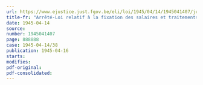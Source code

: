 ```yaml
---
url: https://www.ejustice.just.fgov.be/eli/loi/1945/04/14/1945041407/justel
title-fr: "Arrêté-Loi relatif à la fixation des salaires et traitements"
date: 1945-04-14
source:
number: 1945041407
page: 888888
case: 1945-04-14/38
publication: 1945-04-16
starts:
modifies:
pdf-original:
pdf-consolidated:
---
```



